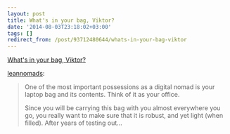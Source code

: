 ```yaml
---
layout: post
title: What's in your bag, Viktor?
date: '2014-08-03T23:18:02+03:00'
tags: []
redirect_from: /post/93712480644/whats-in-your-bag-viktor
---
```


[What's in your bag, Viktor?](http://leannomads.tumblr.com/post/93698602869/whats-in-your-bag-viktor)

[leannomads](http://leannomads.tumblr.com/post/93698602869/whats-in-your-bag-viktor):

> One of the most important possessions as a digital nomad is your laptop bag and its contents. Think of it as your office.
>
> Since you will be carrying this bag with you almost everywhere you go, you really want to make sure that it is robust, and yet light (when filled). After years of testing out…
